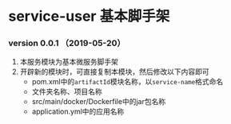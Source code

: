 # service-user 基本脚手架
### version 0.0.1 （2019-05-20）
1. 本服务模块为基本微服务脚手架   
2. 开辟新的模块时，可直接复制本模块，然后修改以下内容即可    
    - pom.xml中的`artifactId`模块名称，以`service-name`格式命名
    - 文件夹名称、项目名称
    - src/main/docker/Dockerfile中的jar包名称
    - application.yml中的应用名称